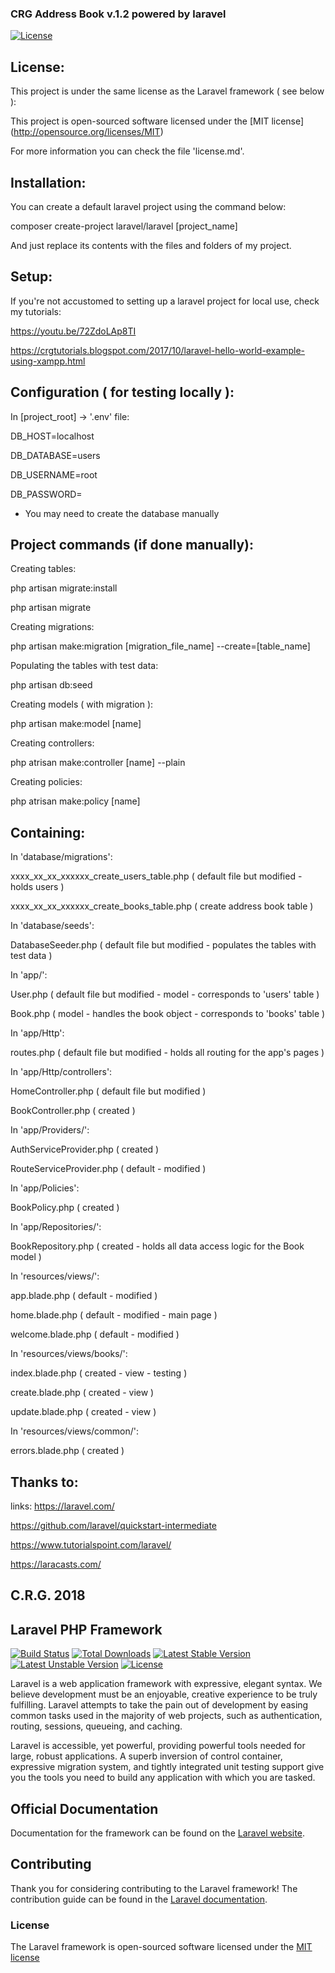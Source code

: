 ### CRG Address Book v.1.2 powered by laravel

[![License](https://poser.pugx.org/laravel/framework/license.svg)](https://packagist.org/packages/laravel/framework)

## License:
This project is under the same license as the Laravel framework ( see below ):

This project is open-sourced software licensed under the [MIT license] (http://opensource.org/licenses/MIT)

For more information you can check the file 'license.md'.

## Installation:
You can create a default laravel project using the command below:

composer create-project laravel/laravel [project_name]

And just replace its contents with the files and folders of my project.

## Setup:
If you're not accustomed to setting up a laravel project for local use, check my tutorials:

https://youtu.be/72ZdoLAp8TI

https://crgtutorials.blogspot.com/2017/10/laravel-hello-world-example-using-xampp.html

## Configuration ( for testing locally ):
In [project_root] -> '.env' file:

DB_HOST=localhost

DB_DATABASE=users

DB_USERNAME=root

DB_PASSWORD=

* You may need to create the database manually

## Project commands (if done manually):
Creating tables:

php artisan migrate:install

php artisan migrate

Creating migrations:

php artisan make:migration [migration_file_name] --create=[table_name]

Populating the tables with test data:

php artisan db:seed

Creating models ( with migration ):

php artisan make:model [name]

Creating controllers:

php atrisan make:controller [name] --plain

Creating policies:

php atrisan make:policy [name]


## Containing:
In 'database/migrations':

xxxx_xx_xx_xxxxxx_create_users_table.php	( default file but modified - holds users )

xxxx_xx_xx_xxxxxx_create_books_table.php	( create address book table )

In 'database/seeds':

DatabaseSeeder.php		( default file but modified - populates the tables with test data )

In 'app/':

User.php	( default file but modified - model - corresponds to 'users' table )

Book.php	( model - handles the book object - corresponds to 'books' table )

In 'app/Http':

routes.php	( default file but modified - holds all routing for the app's pages )

In 'app/Http/controllers':

HomeController.php	( default file but modified )

BookController.php	( created )

In 'app/Providers/':

AuthServiceProvider.php		( created )

RouteServiceProvider.php	( default - modified )

In 'app/Policies':

BookPolicy.php		( created )

In 'app/Repositories/':

BookRepository.php	( created - holds all data access logic for the Book model )

In 'resources/views/':

app.blade.php		( default - modified )

home.blade.php		( default - modified - main page )

welcome.blade.php	( default - modified )

In 'resources/views/books/':

index.blade.php		( created - view - testing )

create.blade.php	( created - view )

update.blade.php	( created - view )

In 'resources/views/common/':

errors.blade.php	( created )


## Thanks to:
links:
https://laravel.com/

https://github.com/laravel/quickstart-intermediate

https://www.tutorialspoint.com/laravel/

https://laracasts.com/

## C.R.G. 2018


## Laravel PHP Framework

[![Build Status](https://travis-ci.org/laravel/framework.svg)](https://travis-ci.org/laravel/framework)
[![Total Downloads](https://poser.pugx.org/laravel/framework/downloads.svg)](https://packagist.org/packages/laravel/framework)
[![Latest Stable Version](https://poser.pugx.org/laravel/framework/v/stable.svg)](https://packagist.org/packages/laravel/framework)
[![Latest Unstable Version](https://poser.pugx.org/laravel/framework/v/unstable.svg)](https://packagist.org/packages/laravel/framework)
[![License](https://poser.pugx.org/laravel/framework/license.svg)](https://packagist.org/packages/laravel/framework)

Laravel is a web application framework with expressive, elegant syntax. We believe development must be an enjoyable, creative experience to be truly fulfilling. Laravel attempts to take the pain out of development by easing common tasks used in the majority of web projects, such as authentication, routing, sessions, queueing, and caching.

Laravel is accessible, yet powerful, providing powerful tools needed for large, robust applications. A superb inversion of control container, expressive migration system, and tightly integrated unit testing support give you the tools you need to build any application with which you are tasked.

## Official Documentation

Documentation for the framework can be found on the [Laravel website](http://laravel.com/docs).

## Contributing

Thank you for considering contributing to the Laravel framework! The contribution guide can be found in the [Laravel documentation](http://laravel.com/docs/contributions).

### License

The Laravel framework is open-sourced software licensed under the [MIT license](http://opensource.org/licenses/MIT)
